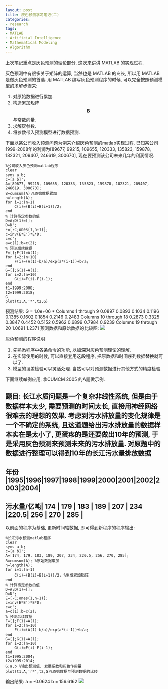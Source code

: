 ```yaml
---
layout: post
title: 灰色预测学习笔记(二)
categories:
- research
tags:
- MATLAB
- Artificial Intelligence
- Mathematical Modeling
- Algorithm
---
```


上次笔记重点是灰色预测的理论部分, 这次来讲讲 MATLAB 的实现过程.

灰色预测中有很多关于矩阵的运算, 当然也是 MATLAB 的专长, 所以用 MATLAB 是做灰色预测的首选. 用 MATLAB 编写灰色预测程序的时候, 可以完全按照预测模型的求解步骤来:
1. 对原始数据进行累加.
2. 构造累加矩阵$$\textbf{B}$$与常数向量.
3. 求解灰参数.
4. 将参数带入预测模型进行数据预测.

下面以某公司收入预测问题为例来介绍灰色预测的matlab实现过程.
已知某公司1999-2008年的利润为[89677, 99215, 109655, 120333, 135823, 159878, 182321, 209407, 246619, 300670], 现在要预测该公司未来几年的利润情况.

    
    %公司收入灰色预测matlab程序
    clear
    syms a b;
    c=[a b]';
    A=[89677, 99215, 109655, 120333, 135823, 159878, 182321, 209407, 246619, 300670];
    B=cumsum(A);%原始数据累加
    n=length(A);
    for i=1:(n-1)
        C(i)=(B(i)+B(i+1))/2;
    end
    % 计算待定参数的值
    D=A;D(1)=[];
    D=D';
    E=[-C;ones(1,n-1)];
    c=inv(E*E')*E*D;
    c=c';
    a=c(1);b=c(2);
    % 预测后续数据
    F=[];F(1)=A(1);
    for i=2:(n+10)
        F(i)=(A(1)-b/a)/exp(a*(i-1))+b/a;
    end
    G=[];G(1)=A(1);
    for i=2:(n+10)
        G(i)=F(i)-F(i-1);
    end
    t1=1999:2008;
    t2=1999:2018;
    G
    plot(t1,A,'*',t2,G)


预测结果:
	G =
	1.0e+06 *
	Columns 1 through 9
	0.0897 0.0893 0.1034 0.1196 0.1385 0.1602 0.1854 0.2146 0.2483
	Columns 10 through 18
	0.2873 0.3325 0.3847 0.4452 0.5152 0.5962 0.6899 0.7984 0.9239
	Columns 19 through 20
	1.0691 1.2371
预测数据和原始数据的比较图:
[![](http://panda0411.com/wordpress/wp-content/uploads/2011/08/gray01.jpg)](http://panda0411.com/wordpress/wp-content/uploads/2011/08/gray01.jpg)

灰色预测的程序说明
1. 先熟悉程序中各条命令的功能, 以加深对灰色预测理论的理解.
2. 在实际使用的时候, 可以直接套用这段程序, 把原数据和时间序列数据替换就可以了.
3. 模型的误差检验可以灵活处理. 当然可以对预测数据进行其他方式的精度检验.

下面继续举例应用, 拿CUMCM 2005 的A题做示例.

题目: 长江水质问题是一个复杂非线性系统, 但是由于数据样本太少, 需要预测的时间太长, 直接用神经网络很难去的理想的效果. 考虑到污水排放量的变化规律是一个不确定的系统, 且这道题给出污水排放量的数据样本实在是太小了, 更蛋疼的是还要做出10年的预测, 于是采用灰色预测来预测未来的污水排放量.
对原题中的数据进行整理可以得到10年的长江污水量排放数据
-------------------------------------------------------------------------------------
年份               |1995|1996|1997|1998|1999|2000|2001|2002|2003|2004|
-------------------------------------------------------------------------------------
污水量/亿吨| 174  | 179  | 183  | 189 | 207  | 234 |220.5| 256 | 270  | 285  |
-------------------------------------------------------------------------------------
以前面的程序为基础, 更新时间轴数据, 即可得到新程序的程序输出:

    
    %长江污水预测matlab程序
    clear
    syms a b;
    c=[a b]';
    A=[174, 179, 183, 189, 207, 234, 220.5, 256, 270, 285];
    B=cumsum(A); %原始数据累加
    n=length(A);
    for i=1:(n-1)
        C(i)=(B(i)+B(i+1))/2; %生成累加矩阵
    end
    % 计算待定参数的值
    D=A;D(1)=[];
    D=D';
    E=[-C;ones(1,n-1)];
    c=inv(E*E')*E*D;
    c=c';
    a=c(1);b=c(2);
    % 预测后续数据
    F=[];F(1)=A(1);
    for i=2:(n+10)
        F(i)=(A(1)-b/a)/exp(a*(i-1))+b/a;
    end
    G=[];G(1)=A(1);
    for i=2:(n+10)
        G(i)=F(i)-F(i-1);
    end
    t1=1995:2004;
    t2=1995:2014;
    G;a,b %输出预测值, 发展系数和灰色作用量
    plot(t1,A,'r*',t2,G)%原始数据与预测数据的比较


输出结果:
	a =
	-0.0624
	b =
	156.6162
[![](http://panda0411.com/wordpress/wp-content/uploads/2011/08/gray02.jpg)](http://panda0411.com/wordpress/wp-content/uploads/2011/08/gray02.jpg)
